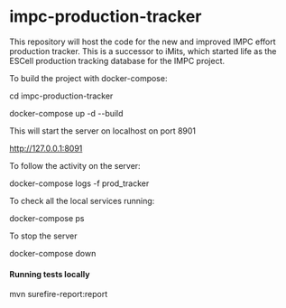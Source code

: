 # impc-production-tracker
This repository will host the code for the new and improved IMPC effort production tracker.  This is a successor to iMits, which started life as the ESCell production tracking database for the IMPC project.


To build the project with docker-compose:

cd impc-production-tracker

docker-compose up -d --build


This will start the server on localhost on port 8901

http://127.0.0.1:8091



To follow the activity on the server:

docker-compose logs -f prod_tracker



To check all the local services running:

docker-compose ps



To stop the server

docker-compose down


#### Running tests locally
mvn surefire-report:report
